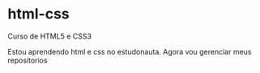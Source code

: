 # html-css
 Curso de HTML5 e CSS3

 Estou aprendendo html e css no estudonauta.
 Agora vou gerenciar meus repositorios
